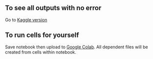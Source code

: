 ## To see all outputs with no error
Go to [Kaggle version](https://www.kaggle.com/megankern/pytorch-lightning-w-ray-tune "Kaggle version")


## To run cells for yourself
Save notebook then upload to [Google Colab](https://colab.research.google.com/notebooks/ "Google Colab"). All dependent files will be created from cells within notebook.

